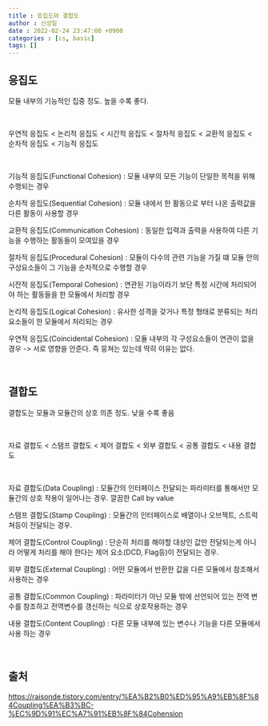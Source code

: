```yaml
---
title : 응집도와 결합도
author : 신성일
date : 2022-02-24 23:47:00 +0900
categories : [cs, basic]
tags: []
---
```


## **응집도**

모듈 내부의 기능적인 집중 정도. 높을 수록 좋다.

<br/>

우연적 응집도 < 논리적 응집도 < 시간적 응집도 < 절차적 응집도 < 교환적 응집도 < 순차적 응집도 < 기능적 응집도

<br/>

기능적 응집도(Functional Cohesion) : 모듈 내부의 모든 기능이 단일한 목적을 위해 수행되는 경우

순차적 응집도(Sequential Cohesion) : 모듈 내에서 한 활동으로 부터 나온 출력값을 다른 활동이 사용할 경우

교환적 응집도(Communication Cohesion) : 동일한 입력과 출력을 사용하여 다른 기능을 수행하는 활동들이 모여있을 경우

절차적 응집도(Procedural Cohesion) : 모듈이 다수의 관련 기능을 가질 떄 모듈 안의 구성요소들이 그 기능을 순차적으로 수행할 경우

시잔적 응집도(Temporal Cohesion) : 연관된 기능이라기 보단 특정 시간에 처리되어야 하는 활동들을 한 모듈에서 처리할 경우

논리적 응집도(Logical Cohesion) : 유사한 성격을 갖거나 특정 형태로 분류되는 처리 요소들이 한 모듈에서 처리되는 경우

우연적 응집도(Coincidental Cohesion) : 모듈 내부의 각 구성요소들이 연관이 없을 경우 -> 서로 영향을 안준다. 즉 뭉쳐는 있는데 딱히 이유는 없다.

<br/>

## **결합도**

결합도는 모듈과 모듈간의 상호 의존 정도. 낮을 수록 좋음

<br/>

자료 결합도 < 스탬프 결합도 < 제어 결합도 < 외부 결합도 < 공통 결합도 < 내용 결합도

<br/>

자료 결합도(Data Coupling) : 모듈간의 인터페이스 전달되는 파라미터를 통해서만 모듈간의 상호 작용이 일어나는 경우. 깔끔한 Call by value

스탬프 결합도(Stamp Coupling) : 모듈간의 인터페이스로 배열이나 오브젝트, 스트럭쳐등이 전달되는 경우. 

제어 결합도(Control Coupling) : 단순히 처리를 해야할 대상인 값만 전달되는게 아니라 어떻게 처리를 해야 한다는 제어 요소(DCD, Flag등)이 전달되는 경우.

외부 결합도(External Coupling) : 어떤 모듈에서 반환한 값을 다른 모듈에서 참조해서 사용하는 경우

공통 결합도(Common Coupling) : 파라미터가 아닌 모듈 밖에 선언되어 있는 전역 변수를 참조하고 전역변수를 갱신하는 식으로 상호작용하는 경우

내용 결합도(Content Coupling) : 다른 모듈 내부에 있는 변수나 기능을 다른 모듈에서 사용 하는 경우



<br/>

## **출처**

https://raisonde.tistory.com/entry/%EA%B2%B0%ED%95%A9%EB%8F%84Coupling%EA%B3%BC-%EC%9D%91%EC%A7%91%EB%8F%84Cohension